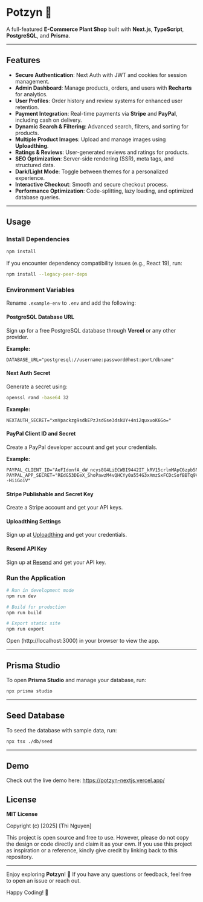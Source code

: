 # Potzyn 🌿

A full-featured **E-Commerce Plant Shop** built with **Next.js**, **TypeScript**, **PostgreSQL**, and **Prisma**.

---

## Features

- **Secure Authentication**: Next Auth with JWT and cookies for session management.
- **Admin Dashboard**: Manage products, orders, and users with **Recharts** for analytics.
- **User Profiles**: Order history and review systems for enhanced user retention.
- **Payment Integration**: Real-time payments via **Stripe** and **PayPal**, including cash on delivery.
- **Dynamic Search & Filtering**: Advanced search, filters, and sorting for products.
- **Multiple Product Images**: Upload and manage images using **Uploadthing**.
- **Ratings & Reviews**: User-generated reviews and ratings for products.
- **SEO Optimization**: Server-side rendering (SSR), meta tags, and structured data.
- **Dark/Light Mode**: Toggle between themes for a personalized experience.
- **Interactive Checkout**: Smooth and secure checkout process.
- **Performance Optimization**: Code-splitting, lazy loading, and optimized database queries.

---

## Usage

### Install Dependencies

```bash
npm install
```

If you encounter dependency compatibility issues (e.g., React 19), run:

```bash
npm install --legacy-peer-deps
```

### Environment Variables

Rename `.example-env` to `.env` and add the following:

#### PostgreSQL Database URL

Sign up for a free PostgreSQL database through **Vercel** or any other provider.

**Example:**

```
DATABASE_URL="postgresql://username:password@host:port/dbname"
```

#### Next Auth Secret

Generate a secret using:

```bash
openssl rand -base64 32
```

**Example:**

```
NEXTAUTH_SECRET="xmVpackzg9sdkEPzJsdGse3dskUY+4ni2quxvoK6Go="
```

#### PayPal Client ID and Secret

Create a PayPal developer account and get your credentials.

**Example:**

```
PAYPAL_CLIENT_ID="AeFIdonfA_dW_ncys8G4LiECWBI9442IT_kRV15crlmMApC6zpb5Nsd7zlxj7UWJ5FRZtx"
PAYPAL_APP_SECRET="REdG53DEeX_ShoPawzM4vQHCYy0a554G3xXmzSxFCDcSofBBTq9VRqjs6xsNVBcbjqz--HiiGoiV"
```

#### Stripe Publishable and Secret Key

Create a Stripe account and get your API keys.


#### Uploadthing Settings

Sign up at [Uploadthing](https://uploadthing.com/) and get your credentials.


#### Resend API Key

Sign up at [Resend](https://resend.io/) and get your API key.


### Run the Application

```bash
# Run in development mode
npm run dev

# Build for production
npm run build

# Export static site
npm run export
```

Open (http://localhost:3000) in your browser to view the app.

---

## Prisma Studio

To open **Prisma Studio** and manage your database, run:

```bash
npx prisma studio
```

---

## Seed Database

To seed the database with sample data, run:

```bash
npx tsx ./db/seed
```

---

## Demo

Check out the live demo here: https://potzyn-nextjs.vercel.app/


## License

**MIT License**

Copyright (c) [2025] [Thi Nguyen]

This project is open source and free to use. However, please do not copy the design or code directly and claim it as your own. If you use this project as inspiration or a reference, kindly give credit by linking back to this repository.

---

Enjoy exploring **Potzyn**! 🌿 If you have any questions or feedback, feel free to open an issue or reach out.

Happy Coding! 🚀
